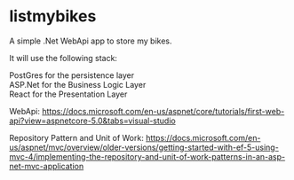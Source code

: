 # listmybikes

A simple .Net WebApi app to store my bikes.

It will use the following stack:  

PostGres for the persistence layer  
ASP.Net for the Business Logic Layer  
React for the Presentation Layer  





WebApi: https://docs.microsoft.com/en-us/aspnet/core/tutorials/first-web-api?view=aspnetcore-5.0&tabs=visual-studio

Repository Pattern and Unit of Work: https://docs.microsoft.com/en-us/aspnet/mvc/overview/older-versions/getting-started-with-ef-5-using-mvc-4/implementing-the-repository-and-unit-of-work-patterns-in-an-asp-net-mvc-application